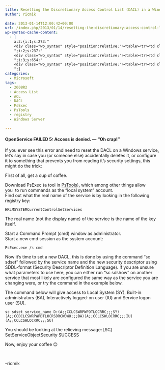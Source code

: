 ```yaml
---
title: Resetting the Discretionary Access Control List (DACL) in a Windows Service security descriptor
author: ricmik
 
date: 2013-01-14T12:00:42+00:00
url: /index.php/2013/01/14/resetting-the-discretionary-access-control-list-dacl-in-a-windows-service-security-descriptor/
wp-syntax-cache-content:
  - |
    a:3:{i:1;s:273:"
    <div class="wp_syntax" style="position:relative;"><table><tr><td class="code"><pre class="reg" style="font-family:monospace;">HKLMSYSTEMCurrentControlSetServices ```</td></tr></table><p class="theCode" style="display:none;">HKLMSYSTEMCurrentControlSetServices</p></div>
    ";i:2;s:237:"
    <div class="wp_syntax" style="position:relative;"><table><tr><td class="code"><pre class="dos" style="font-family:monospace;">PsExec.exe /s cmd ```</td></tr></table><p class="theCode" style="display:none;">PsExec.exe /s cmd</p></div>
    ";i:3;s:654:"
    <div class="wp_syntax" style="position:relative;"><table><tr><td class="code"><pre class="dos" style="font-family:monospace;">sc sdset service_name D:<span style="color: #33cc33;">(</span>A;;CCLCSWRPWPDTLOCRRC;;;SY<span style="color: #33cc33;">)(</span>A;;CCDCLCSWRPWPDTLOCRSDRCWDWO;;;BA<span style="color: #33cc33;">)(</span>A;;CCLCSWLOCRRC;;;IU<span style="color: #33cc33;">)(</span>A;;CCLCSWLOCRRC;;;SU<span style="color: #33cc33;">)</span> ```</td></tr></table><p class="theCode" style="display:none;">sc sdset service_name D:(A;;CCLCSWRPWPDTLOCRRC;;;SY)(A;;CCDCLCSWRPWPDTLOCRSDRCWDWO;;;BA)(A;;CCLCSWLOCRRC;;;IU)(A;;CCLCSWLOCRRC;;;SU)</p></div>
    ";}
categories:
  - Microsoft
tags:
  - 2008R2
  - Access List
  - ACL
  - DACL
  - PsExec
  - PsTools
  - registry
  - Windows Server

---
```

#### OpenService FAILED 5: Access is denied. &#8212; &#8220;Oh crap!&#8221;

If you ever see this error and need to reset the DACL on a Windows service, let&#8217;s say in case you (or someone else) accidentally deletes it, or configure it to something that prevents you from reading it&#8217;s security settings, this might do the trick:

First of all, get a cup of coffee.

Download PsExec (a tool in [PsTools][1]), which among other things allow you  to run commands as the &#8220;local system&#8221; account.  
Find out what the real name of the service is by looking in the following registry key:

```
HKLMSYSTEMCurrentControlSetServices 
```

The real name (not the display name) of the service is the name of the key itself.

Start a Command Prompt (cmd) window as administrator.  
Start a new cmd session as the system account:

```
PsExec.exe /s cmd 
```

Now it&#8217;s time to set a new DACL, this is done by using the command &#8220;sc sdset&#8221; followed by the service name and the new security descriptor using SDDL-format (Security Descriptor Definition Language). If you are unsure what parameters to use here, you can either run &#8220;sc sdshow&#8221; on another service that most likely are configured the same way as the service you are changing were, or try the command in the example below.

The command below will give access to Local System (SY), Built-in administrators (BA), Interactively logged-on user (IU) and Service logon user (SU).

```
sc sdset service_name D:(A;;CCLCSWRPWPDTLOCRRC;;;SY)(A;;CCDCLCSWRPWPDTLOCRSDRCWDWO;;;BA)(A;;CCLCSWLOCRRC;;;IU)(A;;CCLCSWLOCRRC;;;SU) 
```

You should be looking at the relieving message: [SC] SetServiceObjectSecurity SUCCESS

Now, enjoy your coffee 😉

&nbsp;

&#8211;ricmik

 [1]: http://technet.microsoft.com/en-us/sysinternals/bb896649.aspx